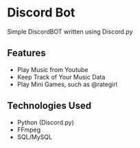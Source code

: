 # Discord Bot
Simple DiscordBOT written using Discord.py

## Features
- Play Music from Youtube
- Keep Track of Your Music Data
- Play Mini Games, such as @rategirl

## Technologies Used
- Python (Discord.py)
- FFmpeg
- SQL/MySQL
